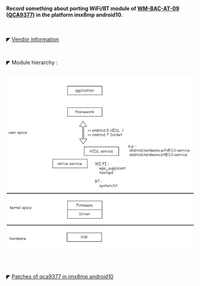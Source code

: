 #### Record something about porting WiFi/BT module of [WM-BAC-AT-09](https://www.usiglobal.com/en/products?id=9b06a423-d87b-4479-9df6-172d9763db70#description) ([QCA9377](https://www.qualcomm.com/products/qca9377)) in the platform imx8mp android10.


</br>


◤ [Vendor information](.\vendor%20info.md)


</br>


◤ Module hierarchy :

&ensp;&ensp;![](https://github.com/tingkts/Android-WiFi-BT/blob/main/module%20hierachy.png)


</br>
</br>

◤ [Patches of qca9377 in imx8mp android10](.\patch%20of%20qca9377%20in%20imx8mp%20android10.zip)
